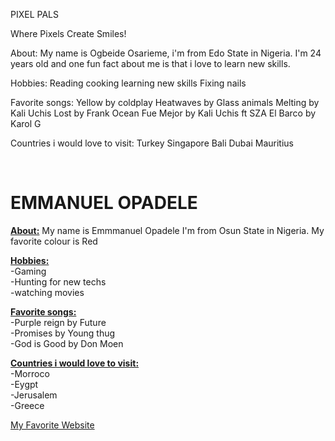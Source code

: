 PIXEL PALS

Where Pixels Create Smiles!

 About: My name is Ogbeide Osarieme, i'm from Edo State in Nigeria. I'm 24 years old and one fun fact about me is that i love to learn new skills.

 Hobbies: Reading cooking learning new skills Fixing nails

 Favorite songs: Yellow by coldplay Heatwaves by Glass animals Melting by Kali Uchis Lost by Frank Ocean Fue Mejor by Kali Uchis ft SZA El Barco by Karol G

 Countries i would love to visit: Turkey Singapore Bali Dubai Mauritius 

 <br>



# EMMANUEL OPADELE

 <u>**About:**</u> 
 My name is Emmmanuel Opadele
 I'm from Osun State in Nigeria. 
 My favorite colour is Red

 <u>**Hobbies:**</u> <br>
 -Gaming <br>
 -Hunting for new techs <br>
 -watching movies<br>

 <u>**Favorite songs:**</u> <br>
 -Purple reign by Future <br>
 -Promises by Young thug <br>
 -God is Good by Don Moen<br>

 <u>**Countries i would love to visit:**</u> <br>
  -Morroco<br>
  -Eygpt<br>
  -Jerusalem<br>
  -Greece<br>


  [My Favorite Website ](http://www.pinterest.com/)
